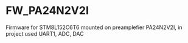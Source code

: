 # FW_PA24N2V2I
Firmware for STM8L152C6T6 mounted on preamplefier PA24N2V2I, in project used UART1, ADC, DAC
